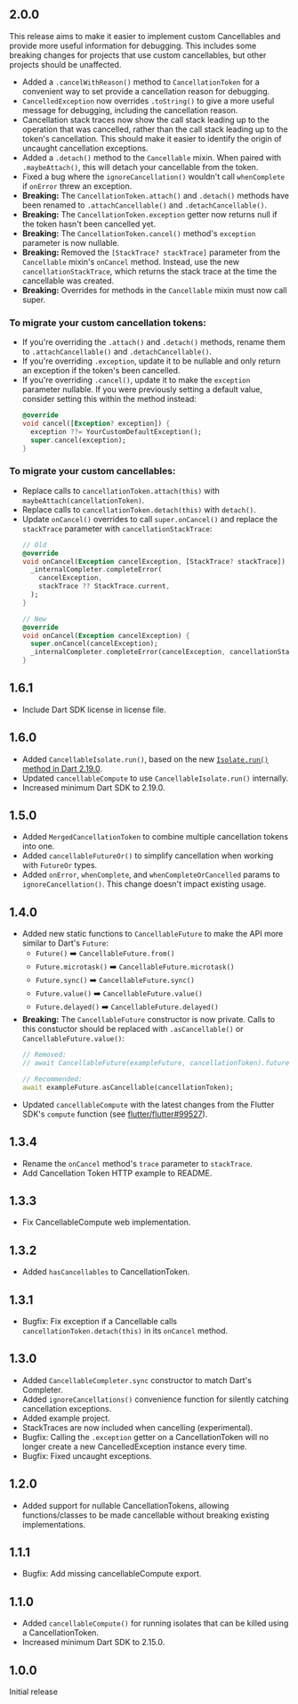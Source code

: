 ## 2.0.0

This release aims to make it easier to implement custom Cancellables and provide more useful information for debugging. This includes some breaking changes for projects that use custom cancellables, but other projects should be unaffected.


* Added a `.cancelWithReason()` method to `CancellationToken` for a convenient way to set provide a cancellation reason for debugging.
* `CancelledException` now overrides `.toString()` to give a more useful message for debugging, including the cancellation reason.
* Cancellation stack traces now show the call stack leading up to the operation that was cancelled, rather than the call stack leading up to the token's cancellation. This should make it easier to identify the origin of uncaught cancellation exceptions.
* Added a `.detach()` method to the `Cancellable` mixin. When paired with `.maybeAttach()`, this will detach your cancellable from the token.
* Fixed a bug where the `ignoreCancellation()` wouldn't call `whenComplete` if `onError` threw an exception.
* **Breaking:** The `CancellationToken.attach()` and `.detach()` methods have been renamed to `.attachCancellable()` and `.detachCancellable()`.
* **Breaking:** The `CancellationToken.exception` getter now returns null if the token hasn't been cancelled yet.
* **Breaking:** The `CancellationToken.cancel()` method's `exception` parameter is now nullable.
* **Breaking:** Removed the `[StackTrace? stackTrace]` parameter from the `Cancellable` mixin's `onCancel` method. Instead, use the new `cancellationStackTrace`, which returns the stack trace at the time the cancellable was created.
* **Breaking:** Overrides for methods in the `Cancellable` mixin must now call super.

### To migrate your custom cancellation tokens:

* If you're overriding the `.attach()` and `.detach()` methods, rename them to `.attachCancellable()` and `.detachCancellable()`.
* If you're overriding `.exception`, update it to be nullable and only return an exception if the token's been cancelled.
* If you're overriding `.cancel()`, update it to make the `exception` parameter nullable. If you were previously setting a default value, consider setting this within the method instead:
  ```dart
  @override
  void cancel([Exception? exception]) {
    exception ??= YourCustomDefaultException();
    super.cancel(exception);
  }
  ```

### To migrate your custom cancellables:

* Replace calls to `cancellationToken.attach(this)` with `maybeAttach(cancellationToken)`.
* Replace calls to `cancellationToken.detach(this)` with `detach()`.
* Update `onCancel()` overrides to call `super.onCancel()` and replace the `stackTrace` parameter with `cancellationStackTrace`:
  ```dart
  // Old
  @override
  void onCancel(Exception cancelException, [StackTrace? stackTrace]) {
    _internalCompleter.completeError(
      cancelException,
      stackTrace ?? StackTrace.current,
    );
  }

  // New
  @override
  void onCancel(Exception cancelException) {
    super.onCancel(cancelException);
    _internalCompleter.completeError(cancelException, cancellationStackTrace);
  }
  ```

## 1.6.1

* Include Dart SDK license in license file.

## 1.6.0

* Added `CancellableIsolate.run()`, based on the new [`Isolate.run()` method in Dart 2.19.0](https://medium.com/dartlang/better-isolate-management-with-isolate-run-547ef3d6459b).
* Updated `cancellableCompute` to use `CancellableIsolate.run()` internally.
* Increased minimum Dart SDK to 2.19.0.

## 1.5.0

* Added `MergedCancellationToken` to combine multiple cancellation tokens into one.
* Added `cancellableFutureOr()` to simplify cancellation when working with `FutureOr` types.
* Added `onError`, `whenComplete`, and `whenCompleteOrCancelled` params to `ignoreCancellation()`. This change doesn't impact existing usage.

## 1.4.0

* Added new static functions to `CancellableFuture` to make the API more similar to Dart's `Future`:
  * `Future()` ➡️ `CancellableFuture.from()`
  * `Future.microtask()` ➡️ `CancellableFuture.microtask()`
  * `Future.sync()` ➡️ `CancellableFuture.sync()`
  * `Future.value()` ➡️ `CancellableFuture.value()`
  * `Future.delayed()` ➡️ `CancellableFuture.delayed()`
* **Breaking:** The `CancellableFuture` constructor is now private. Calls to this constuctor should be replaced with `.asCancellable()` or `CancellableFuture.value()`:
  ```dart
  // Removed:
  // await CancellableFuture(exampleFuture, cancellationToken).future;

  // Recommended:
  await exampleFuture.asCancellable(cancellationToken);
  ```
* Updated `cancellableCompute` with the latest changes from the Flutter SDK's `compute` function (see [flutter/flutter#99527](https://github.com/flutter/flutter/pull/99527)).

## 1.3.4

* Rename the `onCancel` method's `trace` parameter to `stackTrace`.
* Add Cancellation Token HTTP example to README.

## 1.3.3

* Fix CancellableCompute web implementation.

## 1.3.2

* Added `hasCancellables` to CancellationToken.

## 1.3.1

* Bugfix: Fix exception if a Cancellable calls `cancellationToken.detach(this)` in its `onCancel` method.

## 1.3.0

* Added `CancellableCompleter.sync` constructor to match Dart's Completer.
* Added `ignoreCancellations()` convenience function for silently catching cancellation exceptions.
* Added example project.
* StackTraces are now included when cancelling (experimental).
* Bugfix: Calling the `.exception` getter on a CancellationToken will no longer create a new CancelledException instance every time.
* Bugfix: Fixed uncaught exceptions.

## 1.2.0

* Added support for nullable CancellationTokens, allowing functions/classes to be made cancellable without breaking existing implementations.

## 1.1.1

* Bugfix: Add missing cancellableCompute export.

## 1.1.0

* Added `cancellableCompute()` for running isolates that can be killed using a CancellationToken.
* Increased minimum Dart SDK to 2.15.0.

## 1.0.0

Initial release